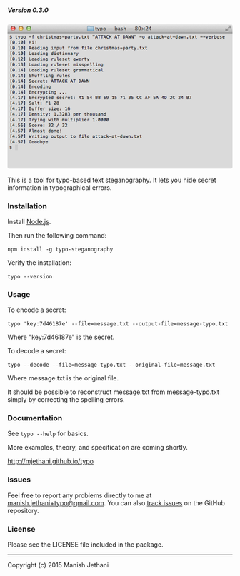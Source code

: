 ##### Version 0.3.0

![Screenshot](screenshot.png)

This is a tool for typo-based text steganography. It lets you hide secret
information in typographical errors.

### Installation

Install [Node.js][1].

Then run the following command:

    npm install -g typo-steganography

Verify the installation:

    typo --version

[1]:https://nodejs.org/

### Usage

To encode a secret:

    typo 'key:7d46187e' --file=message.txt --output-file=message-typo.txt

Where "key:7d46187e" is the secret.

To decode a secret:

    typo --decode --file=message-typo.txt --original-file=message.txt

Where message.txt is the original file.

It should be possible to reconstruct message.txt from message-typo.txt simply
by correcting the spelling errors.

### Documentation

See `typo --help` for basics.

More examples, theory, and specification are coming shortly.

http://mjethani.github.io/typo

### Issues

Feel free to report any problems directly to me at
manish.jethani+typo@gmail.com. You can also [track issues][2] on the GitHub
repository.

[2]:https://github.com/mjethani/typo/issues

### License

Please see the LICENSE file included in the package.

---
Copyright (c) 2015 Manish Jethani

